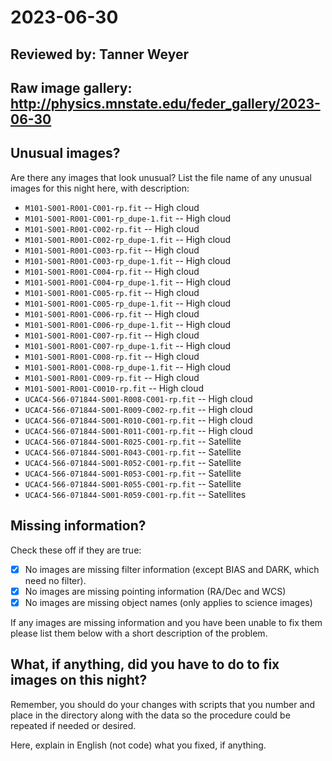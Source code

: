 # 2023-06-30

## Reviewed by:   Tanner Weyer

## Raw image gallery: http://physics.mnstate.edu/feder_gallery/2023-06-30

## Unusual images?

Are there any images that look unusual? List the file name of any unusual images for this night here, with description:

+ `M101-S001-R001-C001-rp.fit` -- High cloud
+ `M101-S001-R001-C001-rp_dupe-1.fit` -- High cloud
+ `M101-S001-R001-C002-rp.fit` -- High cloud
+ `M101-S001-R001-C002-rp_dupe-1.fit` -- High cloud
+ `M101-S001-R001-C003-rp.fit` -- High cloud
+ `M101-S001-R001-C003-rp_dupe-1.fit` -- High cloud
+ `M101-S001-R001-C004-rp.fit` -- High cloud
+ `M101-S001-R001-C004-rp_dupe-1.fit` -- High cloud
+ `M101-S001-R001-C005-rp.fit` -- High cloud
+ `M101-S001-R001-C005-rp_dupe-1.fit` -- High cloud
+ `M101-S001-R001-C006-rp.fit` -- High cloud
+ `M101-S001-R001-C006-rp_dupe-1.fit` -- High cloud
+ `M101-S001-R001-C007-rp.fit` -- High cloud
+ `M101-S001-R001-C007-rp_dupe-1.fit` -- High cloud
+ `M101-S001-R001-C008-rp.fit` -- High cloud
+ `M101-S001-R001-C008-rp_dupe-1.fit` -- High cloud
+ `M101-S001-R001-C009-rp.fit` -- High cloud
+ `M101-S001-R001-C0010-rp.fit` -- High cloud
+ `UCAC4-566-071844-S001-R008-C001-rp.fit` -- High cloud
+ `UCAC4-566-071844-S001-R009-C002-rp.fit` -- High cloud
+ `UCAC4-566-071844-S001-R010-C001-rp.fit` -- High cloud
+ `UCAC4-566-071844-S001-R011-C001-rp.fit` -- High cloud
+ `UCAC4-566-071844-S001-R025-C001-rp.fit` -- Satellite
+ `UCAC4-566-071844-S001-R043-C001-rp.fit` -- Satellite
+ `UCAC4-566-071844-S001-R052-C001-rp.fit` -- Satellite
+ `UCAC4-566-071844-S001-R053-C001-rp.fit` -- Satellite
+ `UCAC4-566-071844-S001-R055-C001-rp.fit` -- Satellite
+ `UCAC4-566-071844-S001-R059-C001-rp.fit` -- Satellites

## Missing information?

Check these off if they are true:

- [X] No images are missing filter information (except BIAS and DARK, which need no filter).
- [X] No images are missing pointing information (RA/Dec and WCS)
- [X] No images are missing object names (only applies to science images)

If any images are missing information and you have been unable to fix them please list
them below with a short description of the problem.

## What, if anything, did you have to do to fix images on this night?

Remember, you should do your changes with scripts that you number and place in the
directory along with the data so the procedure could be repeated if needed or
desired.

Here, explain in English (not code) what you fixed, if anything.
